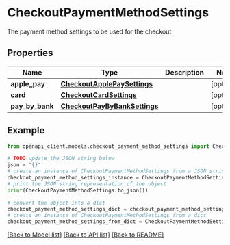 # CheckoutPaymentMethodSettings

The payment method settings to be used for the checkout.

## Properties

Name | Type | Description | Notes
------------ | ------------- | ------------- | -------------
**apple_pay** | [**CheckoutApplePaySettings**](CheckoutApplePaySettings.md) |  | [optional] 
**card** | [**CheckoutCardSettings**](CheckoutCardSettings.md) |  | [optional] 
**pay_by_bank** | [**CheckoutPayByBankSettings**](CheckoutPayByBankSettings.md) |  | [optional] 

## Example

```python
from openapi_client.models.checkout_payment_method_settings import CheckoutPaymentMethodSettings

# TODO update the JSON string below
json = "{}"
# create an instance of CheckoutPaymentMethodSettings from a JSON string
checkout_payment_method_settings_instance = CheckoutPaymentMethodSettings.from_json(json)
# print the JSON string representation of the object
print(CheckoutPaymentMethodSettings.to_json())

# convert the object into a dict
checkout_payment_method_settings_dict = checkout_payment_method_settings_instance.to_dict()
# create an instance of CheckoutPaymentMethodSettings from a dict
checkout_payment_method_settings_from_dict = CheckoutPaymentMethodSettings.from_dict(checkout_payment_method_settings_dict)
```
[[Back to Model list]](../README.md#documentation-for-models) [[Back to API list]](../README.md#documentation-for-api-endpoints) [[Back to README]](../README.md)


